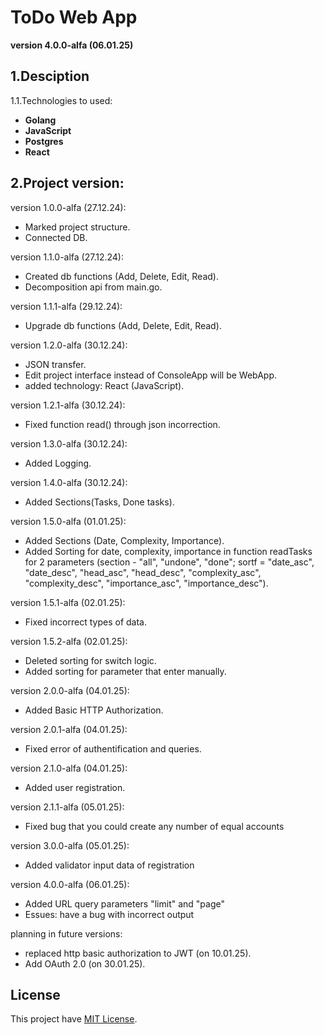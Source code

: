 # ToDo Web App
**version 4.0.0-alfa (06.01.25)**

## 1.Desciption
1.1.Technologies to used:
  - **Golang**
  - **JavaScript**
  - **Postgres**
  - **React**

## 2.Project version:
  version 1.0.0-alfa (27.12.24):
  - Marked project structure.
  - Connected DB.

  version 1.1.0-alfa (27.12.24):
  - Created db functions (Add, Delete, Edit, Read).
  - Decomposition api from main.go.

  version 1.1.1-alfa (29.12.24):
  - Upgrade db functions (Add, Delete, Edit, Read).

  version 1.2.0-alfa (30.12.24):
  - JSON transfer.
  - Edit project interface instead of ConsoleApp will be WebApp.
  - added technology: React (JavaScript).

  version 1.2.1-alfa (30.12.24):
  - Fixed function read() through json incorrection.

  version 1.3.0-alfa (30.12.24):
  - Added Logging.

  version 1.4.0-alfa (30.12.24):
  - Added Sections(Tasks, Done tasks).

  version 1.5.0-alfa (01.01.25):
  - Added Sections (Date, Complexity, Importance).
  - Added Sorting for date, complexity, importance in function readTasks for 2 parameters (section - "all", "undone", "done";
  sortf = "date_asc", "date_desc", "head_asc", "head_desc", "complexity_asc", "complexity_desc", "importance_asc", "importance_desc").

  version 1.5.1-alfa (02.01.25):
  - Fixed incorrect types of data.

  version 1.5.2-alfa (02.01.25):
  - Deleted sorting for switch logic.
  - Added sorting for parameter that enter manually.

  version 2.0.0-alfa (04.01.25):
  - Added Basic HTTP Authorization.

  version 2.0.1-alfa (04.01.25):
  - Fixed error of authentification and queries.

  version 2.1.0-alfa (04.01.25):
  - Added user registration.

  version 2.1.1-alfa (05.01.25):
  - Fixed bug that you could create any number of equal accounts

  version 3.0.0-alfa (05.01.25):
  - Added validator input data of registration

  version 4.0.0-alfa (06.01.25):
  - Added URL query parameters "limit" and "page"
  - Essues: have a bug with incorrect output

  planning in future versions:
  - replaced http basic authorization to JWT (on 10.01.25).
  - Add OAuth 2.0 (on 30.01.25).

## License
This project have [MIT License](LICENSE).
